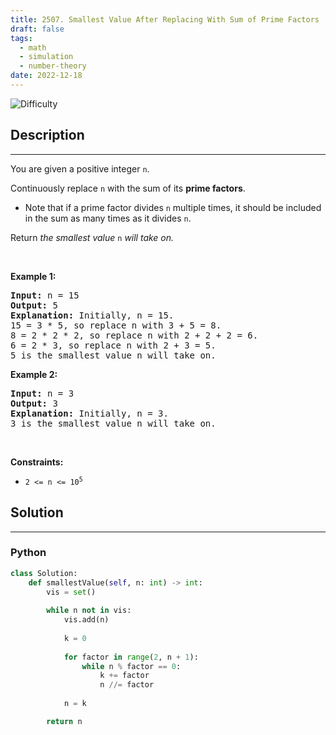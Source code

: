 ```yaml
---
title: 2507. Smallest Value After Replacing With Sum of Prime Factors
draft: false
tags: 
  - math
  - simulation
  - number-theory
date: 2022-12-18
---
```


![Difficulty](https://img.shields.io/badge/Difficulty-Medium-blue.svg)

## Description

---
<p>You are given a positive integer <code>n</code>.</p>

<p>Continuously replace <code>n</code> with the sum of its <strong>prime factors</strong>.</p>

<ul>
	<li>Note that if a prime factor divides <code>n</code> multiple times, it should be included in the sum as many times as it divides <code>n</code>.</li>
</ul>

<p>Return <em>the smallest value </em><code>n</code><em> will take on.</em></p>

<p>&nbsp;</p>
<p><strong class="example">Example 1:</strong></p>

<pre>
<strong>Input:</strong> n = 15
<strong>Output:</strong> 5
<strong>Explanation:</strong> Initially, n = 15.
15 = 3 * 5, so replace n with 3 + 5 = 8.
8 = 2 * 2 * 2, so replace n with 2 + 2 + 2 = 6.
6 = 2 * 3, so replace n with 2 + 3 = 5.
5 is the smallest value n will take on.
</pre>

<p><strong class="example">Example 2:</strong></p>

<pre>
<strong>Input:</strong> n = 3
<strong>Output:</strong> 3
<strong>Explanation:</strong> Initially, n = 3.
3 is the smallest value n will take on.
</pre>

<p>&nbsp;</p>
<p><strong>Constraints:</strong></p>

<ul>
	<li><code>2 &lt;= n &lt;= 10<sup>5</sup></code></li>
</ul>


## Solution

---
### Python
``` py title='smallest-value-after-replacing-with-sum-of-prime-factors'
class Solution:
    def smallestValue(self, n: int) -> int:
        vis = set()
        
        while n not in vis:
            vis.add(n)
            
            k = 0
            
            for factor in range(2, n + 1):
                while n % factor == 0:
                    k += factor
                    n //= factor
            
            n = k

        return n

```

